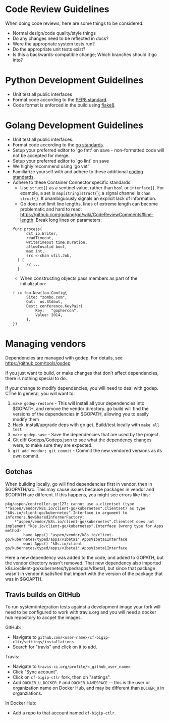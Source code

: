 # Code Review Guidelines

When doing code reviews, here are some things to be considered.
* Normal design/code quality/style things
* Do any changes need to be reflected in docs?
* Were the appropriate system tests run?
* Do the appropriate unit tests exist?
* Is this a backwards-compatible change; Which branches should it go into?

# Python Development Guidelines
* Unit test all public interfaces
* Format code according to the [PEP8 standard](https://www.python.org/dev/peps/pep-0008).
* Code format is enforced in the build using [flake8](http://flake8.pycqa.org/en/latest/).

# Golang Development Guidelines
* Unit test all public interfaces.
* Format code according to the [go standards](https://blog.golang.org/go-fmt-your-code).
* Setup your preferred editor to 'go fmt' on save - non-formatted code will not be accepted for merge.
* Setup your preferred editor to 'go lint' on save
* We highly recommend using 'go vet'
* Familiarize yourself with and adhere to these additional [coding standards](https://github.com/golang/go/wiki/CodeReviewComments).
* Adhere to these Container Connector specific standards:
  * Use `struct{}` as a sentinel value, rather than `bool` or `interface{}`. For example, a set is `map[string]struct{}`; a signal channel is `chan struct{}`. It unambiguously signals an explicit lack of information.
  * Go does not limit line lengths, lines of extreme length can become problematic and hard to read: https://github.com/golang/go/wiki/CodeReviewComments#line-length. Break long lines on parameters:
  ```
  func process(
        dst io.Writer,
        readTimeout,
        writeTimeout time.Duration,
        allowInvalid bool,
        max int,
        src <-chan util.Job,
    ) {
        // ...
    }
  ```
  * When constructing objects pass members as part of the initialization:
  ```
  f := foo.New(foo.Config{ 
        Site: "zombo.com", 
        Out:  os.Stdout, 
        Dest: conference.KeyPair{ 
            Key:   "gophercon",
            Value: 2014,
        },
  })
  ```

# Managing vendors

Dependencies are managed with godep.
For details, see https://github.com/tools/godep

If you just want to build, or make changes that don't affect dependencies, there is nothing special to do.

If your change to modify dependencies, you will need to deal with godep. CThe In general, you will want to:

1. `make godep-restore` - This will install all your dependencies into $GOPATH, and remove the vendor directory.
   go build will find the versions of the dependencies in $GOPATH, allowing you to easily modify them
2. Hack. install/upgrade deps with go get. Build/test locally with `make all test`
3. `make godep-save` - Save the dependencies that are used by the project.
4. Git diff Godeps/Godeps.json to see what the dependency changes were, to make sure they are expected.
5. `git add vendor; git commit` - Commit the new vendored versions as its own commit.

## Gotchas

When building locally, go will find dependencies first in vendor, then in
$GOPATH/src. This may cause issues because packages in vendor and $GOPATH are
different. If this happens, you might see errors like this:

```
pkg/aspen/controller.go:127: cannot use a.clientset (type *"aspen/vendor/k8s.io/client-go/kubernetes".Clientset) as type "k8s.io/client-go/kubernetes".Interface in argument to informers.NewSharedInformerFactory:
    *"aspen/vendor/k8s.io/client-go/kubernetes".Clientset does not implement "k8s.io/client-go/kubernetes".Interface (wrong type for Apps method)
        have Apps() "aspen/vendor/k8s.io/client-go/kubernetes/typed/apps/v1beta1".AppsV1beta1Interface
        want Apps() "k8s.io/client-go/kubernetes/typed/apps/v1beta1".AppsV1beta1Interface
```

Here a new dependency was added to the code, and added to GOPATH, but the
vendor directory wasn't removed. That new dependency also imported
k8s.io/client-go/kubernetes/typed/apps/v1beta1, but since that package wasn't
in vendor it satisfied that import with the version of the package that was in
$GOAPTH.

## Travis builds on GitHub

To run system/integration tests against a development image your fork will need to be configured to work with travis.org and you will need a docker hub repository to accpet the images.

GitHub:
- Navigate to `github.com/<user-name>/cf-bigip-cltr/settings/installations`
- Search for "travis" and click on it to add.

Travis:
- Navigate to `travis-ci.org/profile/<_github_user_name>`.
- Click "Sync account".
- Click on `cf-bigip-ctlr` fork, then on "settings".
- Add `DOCKER_U`, `DOCKER_P` and `DOCKER_NAMESPACE` -- this is the user or organization name on Docker Hub, and may be different than `DOCKER_U` in organziations.

In Docker Hub:  
- Add a repo to that account named `cf-bigip-ctlr`.
